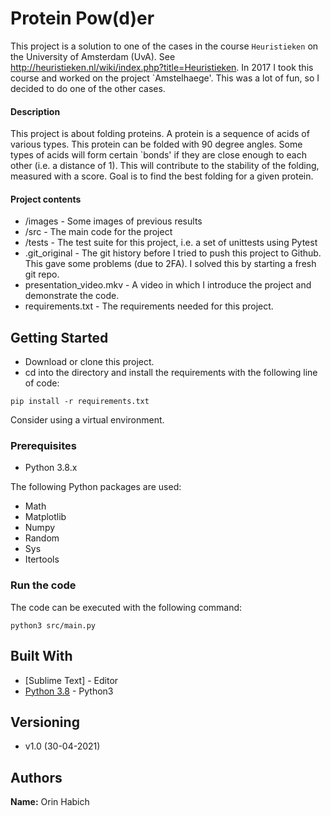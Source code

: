 # Protein Pow(d)er
This project is a solution to one of the cases in the course `Heuristieken` on the University of
Amsterdam (UvA). See <http://heuristieken.nl/wiki/index.php?title=Heuristieken>. In 2017 I took this course and worked on the project `Amstelhaege'. This was a lot of fun, so I decided to do one of the other cases.


#### Description
This project is about folding proteins. A protein is a sequence of acids of various types. This protein can be folded with 90 degree angles. Some types of acids will form certain  `bonds' if they are close enough to each other (i.e. a distance of 1). This will contribute to the stability of the folding, measured with a score. Goal is to find the best folding for a given protein.


#### Project contents

- /images - Some images of previous results
- /src - The main code for the project
- /tests - The test suite for this project, i.e. a set of unittests using Pytest
- .git_original - The git history before I tried to push this project to Github. This gave some problems (due to 2FA). I solved this by starting a fresh git repo.
- presentation_video.mkv - A video in which I introduce the project and demonstrate the code.
- requirements.txt - The requirements needed for this project.

## Getting Started

- Download or clone this project.
- cd into the directory and install the requirements with the following line of code:
```
pip install -r requirements.txt
```
Consider using a virtual environment.

### Prerequisites

- Python 3.8.x

The following Python packages are used:
  - Math
  - Matplotlib
  - Numpy
  - Random
  - Sys
  - Itertools

### Run the code

The code can be executed with the following command:
```
python3 src/main.py
```

## Built With

- [Sublime Text] - Editor
- [Python 3.8](https://docs.python.org/3/) - Python3


## Versioning

- v1.0 (30-04-2021)


## Authors

**Name:** Orin Habich
